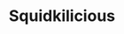 ---
slug: squidkilicious
title: Squidkilicious
description: "Squidkilicious is an exciting online game. Play for free directly in your browser!"
icon: /images/new_mods/Sprunkilicious.png
url: https://wowtbc.net/sprunkin/sprunkilicious/index.html
previewImage: /images/new_mods/Sprunkilicious.png
type: new mods

# SEO配置
seo:
  title: "Squidkilicious - Play Free Online Game | Fun Browser Games"
  description: "Squidkilicious - Play this fun online game for free in your browser. No download required!"
  ogImage: "/images/new_mods/Sprunkilicious.png"
  keywords: "squidkilicious, online game, browser game, free game, new mods game, play online"

videoUrls:
  - https://www.youtube.com/embed/example1
  - https://www.youtube.com/embed/example2

whyPlay:
  title: "Why Play Squidkilicious?"
  items:
    - "Immersive Gameplay: Squidkilicious offers an engaging and immersive gaming experience that will keep you entertained for hours"
    - "Challenging Levels: Test your skills with increasingly difficult challenges and obstacles"
    - "Beautiful Graphics: Enjoy stunning visuals and smooth animations that bring the game world to life"
    - "Regular Updates: New content and features are added regularly to keep the game fresh and exciting"
    - "Free to Play: Experience all the fun without spending a penny"
    - "Community Features: Connect with other players, share strategies, and compete for high scores"
    - "Cross-Platform: Play on any device with a web browser, no downloads required"

features:
  title: "Key Features of Squidkilicious"
  image: "/images/new_mods/Sprunkilicious.png"
  items:
    - "Intuitive Controls: Easy to learn controls make Squidkilicious accessible for players of all skill levels"
    - "Multiple Game Modes: Enjoy various gameplay options that provide different challenges and experiences"
    - "Character Customization: Personalize your gaming experience with unique characters and items"
    - "Achievement System: Complete special tasks to earn rewards and recognition"
    - "Leaderboards: Compete with players worldwide and see who can achieve the highest scores"

characteristics:
  title: "Game Characteristics"
  image: "/images/new_mods/Sprunkilicious.png"
  items:
    - "Genre: New mods game with elements of strategy and skill"
    - "Difficulty: Suitable for both casual gamers and those seeking a challenge"
    - "Play Time: Quick sessions or extended gameplay, depending on your preference"
    - "Art Style: Vibrant and engaging visuals that enhance the gaming experience"
    - "Sound Design: Immersive audio that complements the gameplay perfectly"

info: "Squidkilicious is an exciting online game that offers players a unique and engaging gaming experience. With its intuitive controls, stunning visuals, and challenging gameplay, Squidkilicious provides hours of entertainment for players of all ages and skill levels. Whether you're looking for a quick gaming session during a break or an extended play session, Squidkilicious delivers an immersive experience that will keep you coming back for more. The game features multiple levels of increasing difficulty, ensuring that players are constantly challenged as they progress. With regular updates adding new content and features, Squidkilicious remains fresh and exciting, providing endless entertainment options for its growing community of players."

howToPlayIntro: "Welcome to Squidkilicious! This guide will walk you through the basics and help you master the game. Whether you're a beginner or looking to improve your skills, these tips and instructions will enhance your gaming experience."

howToPlaySteps:
  - title: "Getting Started"
    description: "Begin your Squidkilicious adventure by familiarizing yourself with the controls. Use your keyboard or mouse to navigate through the game interface. The tutorial will guide you through the basic mechanics and help you understand the objectives."
  - title: "Understanding the Objectives"
    description: "In Squidkilicious, your main goal is to progress through levels by completing specific objectives. Each level presents unique challenges that require different strategies and approaches."
  - title: "Mastering the Controls"
    description: "Practice using the controls to improve your precision and reaction time. Squidkilicious requires quick reflexes and strategic thinking to overcome obstacles and defeat opponents."
  - title: "Utilizing Power-ups"
    description: "Collect power-ups throughout the game to enhance your abilities and overcome difficult challenges. Each power-up offers unique advantages that can be crucial for success."
  - title: "Developing Strategies"
    description: "As you progress in Squidkilicious, develop effective strategies for different scenarios. Analyze patterns, anticipate challenges, and adapt your approach to maximize your performance."

faq:
  title: "Frequently Asked Questions about Squidkilicious"
  items:
    - question: "Is Squidkilicious free to play?"
      answer: "Yes, Squidkilicious is completely free to play directly in your web browser. No downloads or purchases are required to enjoy the full game experience."
    - question: "Can I play Squidkilicious on mobile devices?"
      answer: "Yes, Squidkilicious is optimized for both desktop and mobile play. You can enjoy the game on any device with a web browser and internet connection."
    - question: "Are there any in-game purchases?"
      answer: "While Squidkilicious is free to play, there may be optional in-game purchases available for cosmetic items or additional features that don't affect core gameplay."
    - question: "How often is Squidkilicious updated?"
      answer: "The developers regularly update Squidkilicious with new content, features, and improvements based on player feedback and game performance."
    - question: "Can I play Squidkilicious offline?"
      answer: "Currently, Squidkilicious requires an internet connection to play as it's a browser-based online game."
    - question: "Is Squidkilicious suitable for children?"
      answer: "Yes, Squidkilicious is designed to be family-friendly and suitable for players of all ages."
    - question: "How do I report bugs or issues?"
      answer: "If you encounter any problems while playing Squidkilicious, you can report them through the game's support page or contact the developers directly through their website."
    - question: "Still Have Questions?"
      answer: "If you have additional questions about Squidkilicious that aren't covered in this FAQ, please visit our support center or contact our customer service team for assistance."
---